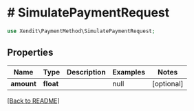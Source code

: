 # # SimulatePaymentRequest


```php
use Xendit\PaymentMethod\SimulatePaymentRequest;
```
## Properties

| Name | Type | Description | Examples | Notes |
| ------------ | ------------- | ------------- | ------------- | -------------|
| **amount** | **float** |  | null |  [optional] |


[[Back to README]](../../README.md)

